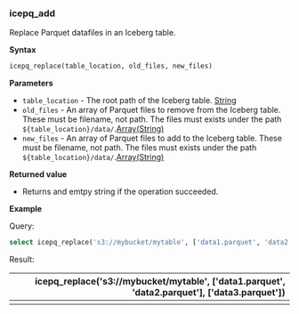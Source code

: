 ### icepq_add

Replace Parquet datafiles in an Iceberg table.

**Syntax**

```sql
icepq_replace(table_location, old_files, new_files)
```

**Parameters**

- `table_location` - The root path of the Iceberg table. [String](https://clickhouse.com/docs/en/sql-reference/data-types/string)
- `old_files` - An array of Parquet files to remove from the Iceberg table. These must be filename, not path. The files must exists under the path `${table_location}/data/`.[Array(String)](https://clickhouse.com/docs/sql-reference/data-types/array)
- `new_files` - An array of Parquet files to add to the Iceberg table. These must be filename, not path. The files must exists under the path `${table_location}/data/`.[Array(String)](https://clickhouse.com/docs/sql-reference/data-types/array)

**Returned value**

- Returns and emtpy string if the operation succeeded.

**Example**

Query:

```sql
select icepq_replace('s3://mybucket/mytable', ['data1.parquet', 'data2.parquet'], ['data3.parquet'])
```

Result:

| icepq_replace('s3://mybucket/mytable', ['data1.parquet', 'data2.parquet'], ['data3.parquet']) |
|-:|
||